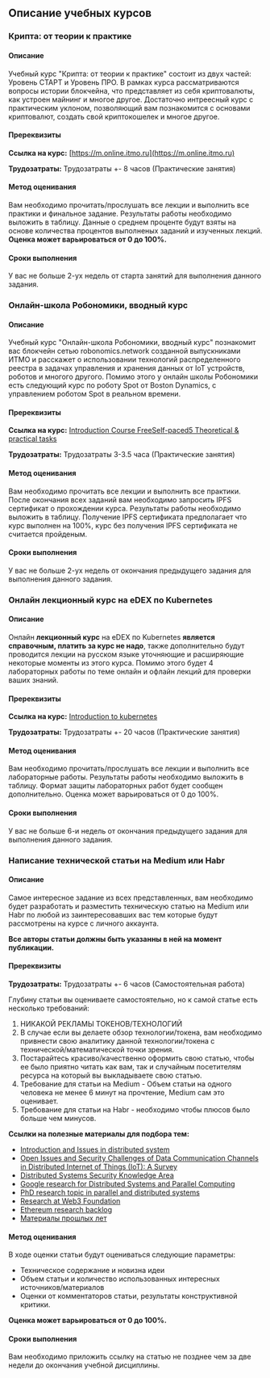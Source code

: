 ## Описание учебных курсов

### Крипта: от теории к практике
#### Описание
Учебный курс "Крипта: от теории к практике" состоит из двух частей: Уровень СТАРТ и Уровень ПРО. В рамках курса рассматриваются вопросы истории блокчейна, что представляет из себя криптовалюты, как устроен майнинг и многое другое.
Достаточно интреесный курс с практическим уклоном, позволяющий вам познакомится с основами криптовалют, создать свой криптокошелек и многое другое.

#### Пререквизиты
**Ссылка на курс:** [https://m.online.itmo.ru](https://m.online.itmo.ru)

**Трудозатраты:** Трудозатраты +- 8 часов (Практические занятия)

#### Метод оценивания
Вам необходимо прочитать/прослушать все лекции и выполнить все практики и финальное задание. Результаты работы необходимо выложить в таблицу. Данные о среднем проценте будут взяты на основе количества процентов выполненых заданий и изученных лекций.
**Оценка может варьироваться от 0 до 100%.**

#### Сроки выполнения
У вас не больше 2-ух недель от старта занятий для выполнения данного задания. 

### Онлайн-школа Робономики, вводный курс
#### Описание
Учебный курс "Онлайн-школа Робономики, вводный курс" познакомит вас блокчейн сетью robonomics.network созданной выпускниками ИТМО и расскажет о использовании технологий распределенного реестра в задачах управления и хранения данных от IoT устройств, роботов и многого другого. Помимо этого у онлайн школы Робономики есть следующий курс по роботу Spot от Boston Dynamics, с управлением роботом Spot в реальном времени.

#### Пререквизиты
**Ссылка на курс:** [Introduction Course FreeSelf-paced5 Theoretical & practical tasks](https://robonomics.academy/online-courses/introduction-course)

**Трудозатраты:**  Трудозатраты 3-3.5 часа (Практические занятия)

#### Метод оценивания
Вам необходимо прочитать все лекции и выполнить все практики. После окончания всех заданий вам необходимо запросить IPFS сертификат о прохождении курса. Результаты работы необходимо выложить в таблицу. Получение IPFS сертификата предполагает что курс выполнен на 100%, курс без получения IPFS сертификата не считается пройденым.

#### Сроки выполнения
У вас не больше 2-ух недель от окончания предыдущего задания для выполнения данного задания. 

### Онлайн лекционный курс на eDEX по Kubernetes
#### Описание
Онлайн **лекционный курс** на eDEX по Kubernetes **является справочным, платить за курс не надо**, также дополнительно будут проводится лекции на русском языке уточняющие и расширяющие некоторые моменты из этого курса. Помимо этого будет 4 лабораторных работы по теме онлайн и офлайн лекций для проверки ваших знаний.
#### Пререквизиты
**Ссылка на курс:** [Introduction to kubernetes](https://www.edx.org/course/introduction-to-kubernetes)

**Трудозатраты:** Трудозатраты +- 20 часов (Практические занятия)

#### Метод оценивания
Вам необходимо прочитать/прослушать все лекции и выполнить все лабораторные работы. Результаты работы необходимо выложить в таблицу. Формат защиты лабораторных работ будет сообщен дополнительно.
Оценка может варьироваться от 0 до 100%.

#### Сроки выполнения
У вас не больше 6-и недель от окончания предыдущего задания для выполнения данного задания. 

### Написание технической статьи на Medium или Habr
#### Описание
Самое интересное задание из всех представленных, вам необходимо будет разработать и разместить техническую статью на Medium или Habr по любой из заинтересовавших вас тем которые будут рассмотрены на курсе с личного аккаунта.

**Все авторы статьи должны быть указанны в ней на момент публикации.**

#### Пререквизиты

**Трудозатраты:** Трудозатраты +- 6 часов (Самостоятельная работа)

Глубину статьи вы оцениваете самостоятельно, но к самой статье есть несколько требований:

1. НИКАКОЙ РЕКЛАМЫ ТОКЕНОВ/ТЕХНОЛОГИЙ
2. В случае если вы делаете обзор технологии/токена, вам необходимо привнести свою аналитику данной технологии/токена с технической/математической точки зрения.
3. Постарайтесь красиво/качественно оформить свою статью, чтобы ее было приятно читать как вам, так и случайным посетителям ресурса на который вы выкладываете свою статью.
4. Требование для статьи на Medium - Объем статьи на одного человека не менее 6 минут на прочтение, Medium сам это оценивает.
5. Требование для статьи на Habr - необходимо чтобы плюсов было больше чем минусов.

**Ссылки на полезные материалы для подбора тем:**    
- [Introduction and Issues in distributed system](https://ds.cs.luc.edu/issues/issues.html)    
- [Open Issues and Security Challenges of Data Communication Channels in Distributed Internet of Things (IoT): A Survey](https://www.researchgate.net/publication/322814035_Open_Issues_and_Security_Challenges_of_Data_Communication_Channels_in_Distributed_Internet_of_Things_IoT_A_Survey)   
- [Distributed Systems Security Knowledge Area](https://www.cybok.org/media/downloads/Distributed_Systems_Security_issue_1.0.pdf)   
- [Google research for Distributed Systems and Parallel Computing](https://research.google/research-areas/distributed-systems-and-parallel-computing/)   
- [PhD research topic in parallel and distributed systems](https://phdprojects.org/phd-research-topic-parallel-distributed-systems/)   
- [Research at Web3 Foundation](https://research.web3.foundation/en/latest/index.html)   
- [Ethereum research backlog](https://notes.ethereum.org/@ethsg/rkxpeG0ff?type=view)   
- [Материалы прошлых лет](https://itmo-ict-faculty.github.io/introduction-to-distributed-technologies/student_case/itmo2022_2023/itmo2022_2023/)

#### Метод оценивания
В ходе оценки статьи будут оцениваться следующие параметры:

- Техническое содержание и новизна идеи
- Объем статьи и количество  использованных интересных источников/материалов
- Оценки от комментаторов статьи, результаты конструктивной критики.

**Оценка может варьироваться от 0 до 100%.**

#### Сроки выполнения
Вам необходимо приложить ссылку на статью не позднее чем за две недели до окончания учебной дисциплины. 
